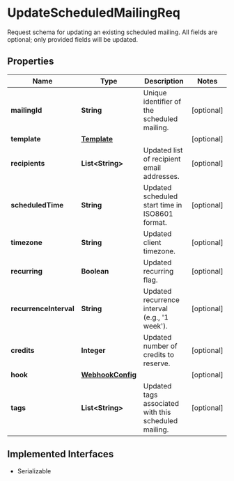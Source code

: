 

# UpdateScheduledMailingReq

Request schema for updating an existing scheduled mailing. All fields are optional; only provided fields will be updated.

## Properties

| Name | Type | Description | Notes |
|------------ | ------------- | ------------- | -------------|
|**mailingId** | **String** | Unique identifier of the scheduled mailing. |  [optional] |
|**template** | [**Template**](Template.md) |  |  [optional] |
|**recipients** | **List&lt;String&gt;** | Updated list of recipient email addresses. |  [optional] |
|**scheduledTime** | **String** | Updated scheduled start time in ISO8601 format. |  [optional] |
|**timezone** | **String** | Updated client timezone. |  [optional] |
|**recurring** | **Boolean** | Updated recurring flag. |  [optional] |
|**recurrenceInterval** | **String** | Updated recurrence interval (e.g., &#39;1 week&#39;). |  [optional] |
|**credits** | **Integer** | Updated number of credits to reserve. |  [optional] |
|**hook** | [**WebhookConfig**](WebhookConfig.md) |  |  [optional] |
|**tags** | **List&lt;String&gt;** | Updated tags associated with this scheduled mailing. |  [optional] |


## Implemented Interfaces

* Serializable



